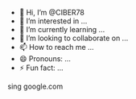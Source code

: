 - 👋 Hi, I’m @CIBER78
- 👀 I’m interested in ...
- 🌱 I’m currently learning ...
- 💞️ I’m looking to collaborate on ...
- 📫 How to reach me ...
- 😄 Pronouns: ...
- ⚡ Fun fact: ...

<!---
CIBER78/CIBER78 is a ✨ special ✨ repository because its `README.md` (this file) appears on your GitHub profile.
You can click the Preview link to take a look at your changes.
---> sing google.com
